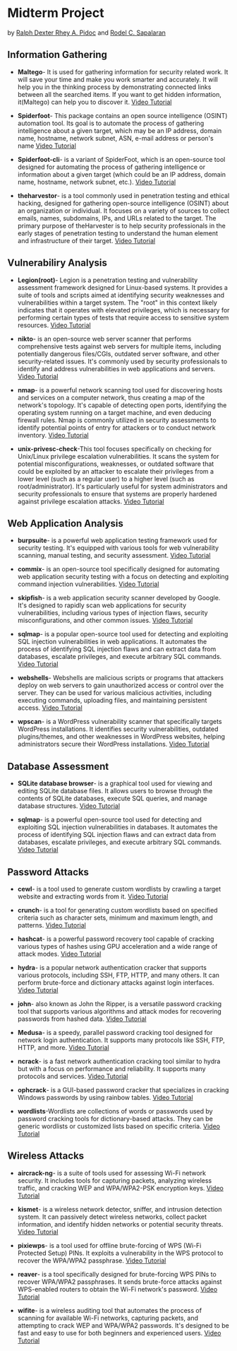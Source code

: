 # Midterm Project

by [Ralph Dexter Rhey A. Pidoc](https://www.facebook.com/dexterpidoc) and [Rodel  C. Sapalaran](https://www.facebook.com/profile.php?id=100084501295860)

## Information Gathering ##

 * **Maltego**- It is used for gathering information for security related work. It will save your time and make you work smarter and accurately. It will help you in the thinking process by demonstrating connected links between all the searched items. If you want to get hidden information, it(Maltego) can help you to discover it.
[Video Tutorial](https://youtu.be/GwBiJqa_nEc?si=il7mX9BWdkg74VmR)

* **Spiderfoot**- This package contains an open source intelligence (OSINT) automation tool. Its goal is to automate the process of gathering intelligence about a given target, which may be an IP address, domain name, hostname, network subnet, ASN, e-mail address or person's name
[Video Tutorial](https://youtu.be/UqrwXjqxgeI?si=1pBS-gKjq1fwUvoI)

 * **Spiderfoot-cli**- is a variant of SpiderFoot, which is an open-source tool designed for automating the process of gathering intelligence or information about a given target (which could be an IP address, domain name, hostname, network subnet, etc.). 
[Video Tutorial](https://youtu.be/sSYuTD7wDhE?si=5aBQlnfWywZVMnuC)

 * **theharvestor**- is a tool commonly used in penetration testing and ethical hacking, designed for gathering open-source intelligence (OSINT) about an organization or individual. It focuses on a variety of sources to collect emails, names, subdomains, IPs, and URLs related to the target. The primary purpose of theHarvester is to help security professionals in the early stages of penetration testing to understand the human element and infrastructure of their target.
[Video Tutorial](https://youtu.be/YX_-IhVhsJU?si=v6Wc5aT5X0GisuQS)

## Vulnerabiliry Analysis ##
* **Legion(root)**- Legion is a penetration testing and vulnerability assessment framework designed for Linux-based systems. It provides a suite of tools and scripts aimed at identifying security weaknesses and vulnerabilities within a target system. The "root" in this context likely indicates that it operates with elevated privileges, which is necessary for performing certain types of tests that require access to sensitive system resources.
[Video Tutorial]()

* **nikto**- is an open-source web server scanner that performs comprehensive tests against web servers for multiple items, including potentially dangerous files/CGIs, outdated server software, and other security-related issues. It's commonly used by security professionals to identify and address vulnerabilities in web applications and servers.
[Video Tutorial]()

* **nmap**- is a powerful network scanning tool used for discovering hosts and services on a computer network, thus creating a map of the network's topology. It's capable of detecting open ports, identifying the operating system running on a target machine, and even deducing firewall rules. Nmap is commonly utilized in security assessments to identify potential points of entry for attackers or to conduct network inventory.
[Video Tutorial]()

* **unix-privesc-check**-This tool focuses specifically on checking for Unix/Linux privilege escalation vulnerabilities. It scans the system for potential misconfigurations, weaknesses, or outdated software that could be exploited by an attacker to escalate their privileges from a lower level (such as a regular user) to a higher level (such as root/administrator). It's particularly useful for system administrators and security professionals to ensure that systems are properly hardened against privilege escalation attacks.
[Video Tutorial]()

## Web Application Analysis ##

* **burpsuite**- is a powerful web application testing framework used for security testing. It's equipped with various tools for web vulnerability scanning, manual testing, and security assessment.
[Video Tutorial]()

* **commix**- is an open-source tool specifically designed for automating web application security testing with a focus on detecting and exploiting command injection vulnerabilities.
[Video Tutorial]()

* **skipfish**- is a web application security scanner developed by Google. It's designed to rapidly scan web applications for security vulnerabilities, including various types of injection flaws, security misconfigurations, and other common issues.
[Video Tutorial]()

* **sqlmap**- is a popular open-source tool used for detecting and exploiting SQL injection vulnerabilities in web applications. It automates the process of identifying SQL injection flaws and can extract data from databases, escalate privileges, and execute arbitrary SQL commands.
[Video Tutorial]()

* **webshells**- Webshells are malicious scripts or programs that attackers deploy on web servers to gain unauthorized access or control over the server. They can be used for various malicious activities, including executing commands, uploading files, and maintaining persistent access.
[Video Tutorial]()

* **wpscan**- is a WordPress vulnerability scanner that specifically targets WordPress installations. It identifies security vulnerabilities, outdated plugins/themes, and other weaknesses in WordPress websites, helping administrators secure their WordPress installations.
[Video Tutorial]()

## Database Assessment ##

* **SQLite database browser**- is a graphical tool used for viewing and editing SQLite database files. It allows users to browse through the contents of SQLite databases, execute SQL queries, and manage database structures.
[Video Tutorial]()

* **sqlmap**- is a powerful open-source tool used for detecting and exploiting SQL injection vulnerabilities in databases. It automates the process of identifying SQL injection flaws and can extract data from databases, escalate privileges, and execute arbitrary SQL commands.
[Video Tutorial]()

## Password Attacks ##

* **cewl**- is a tool used to generate custom wordlists by crawling a target website and extracting words from it.
[Video Tutorial]()
* **crunch**-  is a tool for generating custom wordlists based on specified criteria such as character sets, minimum and maximum length, and patterns.
[Video Tutorial]()

* **hashcat**-  is a powerful password recovery tool capable of cracking various types of hashes using GPU acceleration and a wide range of attack modes.
[Video Tutorial]()

* **hydra**- is a popular network authentication cracker that supports various protocols, including SSH, FTP, HTTP, and many others. It can perform brute-force and dictionary attacks against login interfaces.
[Video Tutorial]()

* **john**- also known as John the Ripper, is a versatile password cracking tool that supports various algorithms and attack modes for recovering passwords from hashed data.
[Video Tutorial]()

* **Medusa**- is a speedy, parallel password cracking tool designed for network login authentication. It supports many protocols like SSH, FTP, HTTP, and more.
[Video Tutorial]()

* **ncrack**- is a fast network authentication cracking tool similar to hydra but with a focus on performance and reliability. It supports many protocols and services.
[Video Tutorial]()

* **ophcrack**- is a GUI-based password cracker that specializes in cracking Windows passwords by using rainbow tables.
[Video Tutorial]()

* **wordlists**-Wordlists are collections of words or passwords used by password cracking tools for dictionary-based attacks. They can be generic wordlists or customized lists based on specific criteria.
[Video Tutorial]()
## Wireless Attacks ##

* **aircrack-ng**- is a suite of tools used for assessing Wi-Fi network security. It includes tools for capturing packets, analyzing wireless traffic, and cracking WEP and WPA/WPA2-PSK encryption keys.
[Video Tutorial]()

* **kismet**- is a wireless network detector, sniffer, and intrusion detection system. It can passively detect wireless networks, collect packet information, and identify hidden networks or potential security threats.
[Video Tutorial]()
  
* **pixiewps**-  is a tool used for offline brute-forcing of WPS (Wi-Fi Protected Setup) PINs. It exploits a vulnerability in the WPS protocol to recover the WPA/WPA2 passphrase.
[Video Tutorial]()
  
* **reaver**- is a tool specifically designed for brute-forcing WPS PINs to recover WPA/WPA2 passphrases. It sends brute-force attacks against WPS-enabled routers to obtain the Wi-Fi network's password.
[Video Tutorial]()

* **wifite**-  is a wireless auditing tool that automates the process of scanning for available Wi-Fi networks, capturing packets, and attempting to crack WEP and WPA/WPA2 passwords. It's designed to be fast and easy to use for both beginners and experienced users.
[Video Tutorial]()
